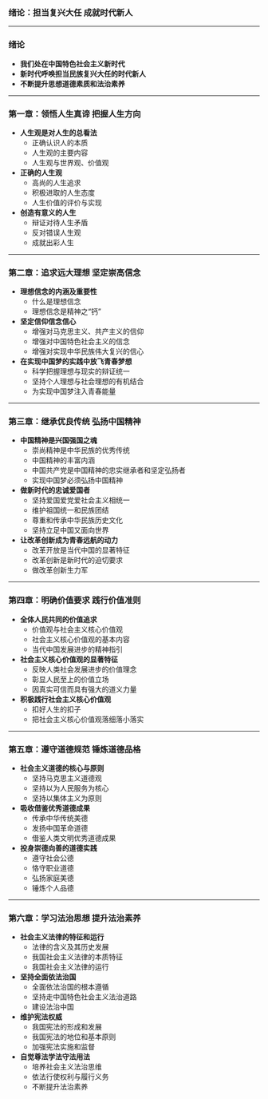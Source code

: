### 绪论：担当复兴大任 成就时代新人

---
### 绪论

* **我们处在中国特色社会主义新时代**
* **新时代呼唤担当民族复兴大任的时代新人**
* **不断提升思想道德素质和法治素养**
---
### 第一章：领悟人生真谛 把握人生方向

* **人生观是对人生的总看法**
    * 正确认识人的本质
    * 人生观的主要内容
    * 人生观与世界观、价值观
* **正确的人生观**
    * 高尚的人生追求
    * 积极进取的人生态度
    * 人生价值的评价与实现
* **创造有意义的人生**
    * 辩证对待人生矛盾
    * 反对错误人生观
    * 成就出彩人生

---

### 第二章：追求远大理想 坚定崇高信念

* **理想信念的内涵及重要性**
    * 什么是理想信念
    * 理想信念是精神之“钙”
* **坚定信仰信念信心**
    * 增强对马克思主义、共产主义的信仰
    * 增强对中国特色社会主义的信念
    * 增强对实现中华民族伟大复兴的信心
* **在实现中国梦的实践中放飞青春梦想**
    * 科学把握理想与现实的辩证统一
    * 坚持个人理想与社会理想的有机结合
    * 为实现中国梦注入青春能量

---

### 第三章：继承优良传统 弘扬中国精神

* **中国精神是兴国强国之魂**
    * 崇尚精神是中华民族的优秀传统
    * 中国精神的丰富内涵
    * 中国共产党是中国精神的忠实继承者和坚定弘扬者
    * 实现中国梦必须弘扬中国精神
* **做新时代的忠诚爱国者**
    * 坚持爱国爱党爱社会主义相统一
    * 维护祖国统一和民族团结
    * 尊重和传承中华民族历史文化
    * 坚持立足中国又面向世界
* **让改革创新成为青春远航的动力**
    * 改革开放是当代中国的显著特征
    * 改革创新是新时代的迫切要求
    * 做改革创新生力军

---

### 第四章：明确价值要求 践行价值准则

* **全体人民共同的价值追求**
    * 价值观与社会主义核心价值观
    * 社会主义核心价值观的基本内容
    * 当代中国发展进步的精神指引
* **社会主义核心价值观的显著特征**
    * 反映人类社会发展进步的价值理念
    * 彰显人民至上的价值立场
    * 因真实可信而具有强大的道义力量
* **积极践行社会主义核心价值观**
    * 扣好人生的扣子
    * 把社会主义核心价值观落细落小落实

---

### 第五章：遵守道德规范 锤炼道德品格

* **社会主义道德的核心与原则**
    * 坚持马克思主义道德观
    * 坚持以为人民服务为核心
    * 坚持以集体主义为原则
* **吸收借鉴优秀道德成果**
    * 传承中华传统美德
    * 发扬中国革命道德
    * 借鉴人类文明优秀道德成果
* **投身崇德向善的道德实践**
    * 遵守社会公德
    * 恪守职业道德
    * 弘扬家庭美德
    * 锤炼个人品德

---

### 第六章：学习法治思想 提升法治素养

* **社会主义法律的特征和运行**
    * 法律的含义及其历史发展
    * 我国社会主义法律的本质特征
    * 我国社会主义法律的运行
* **坚持全面依法治国**
    * 全面依法治国的根本遵循
    * 坚持走中国特色社会主义法治道路
    * 建设法治中国
* **维护宪法权威**
    * 我国宪法的形成和发展
    * 我国宪法的地位和基本原则
    * 加强宪法实施和监督
* **自觉尊法学法守法用法**
    * 培养社会主义法治思维
    * 依法行使权利与履行义务
    * 不断提升法治素养